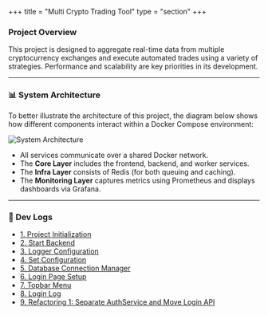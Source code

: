 +++
title = "Multi Crypto Trading Tool"
type = "section"
+++

### Project Overview

This project is designed to aggregate real-time data from multiple cryptocurrency exchanges and execute automated trades using a variety of strategies. Performance and scalability are key priorities in its development.

---

### 📊 System Architecture

To better illustrate the architecture of this project, the diagram below shows how different components interact within a Docker Compose environment:

![System Architecture](/images/projects/mcttool/system-architecture.png)

- All services communicate over a shared Docker network.
- The **Core Layer** includes the frontend, backend, and worker services.
- The **Infra Layer** consists of Redis (for both queuing and caching).
- The **Monitoring Layer** captures metrics using Prometheus and displays dashboards via Grafana.

---

### 📁 Dev Logs

- [1. Project Initialization](/multi-crypto-trading-tool/dev-logs/initializeProject/)
- [2. Start Backend](/multi-crypto-trading-tool/dev-logs/startBackend/)
- [3. Logger Configuration](/multi-crypto-trading-tool/dev-logs/loggerConfig/)
- [4. Set Configuration](/multi-crypto-trading-tool/dev-logs/setConfig/)
- [5. Database Connection Manager](/multi-crypto-trading-tool/dev-logs/databaseConnMng/)
- [6. Login Page Setup](/multi-crypto-trading-tool/dev-logs/login/)
- [7. Topbar Menu](/multi-crypto-trading-tool/dev-logs/topBarMenu/)
- [8. Login Log](/multi-crypto-trading-tool/dev-logs/loginlog/)
- [9. Refactoring 1: Separate AuthService and Move Login API](/multi-crypto-trading-tool/dev-logs/refactor1/)